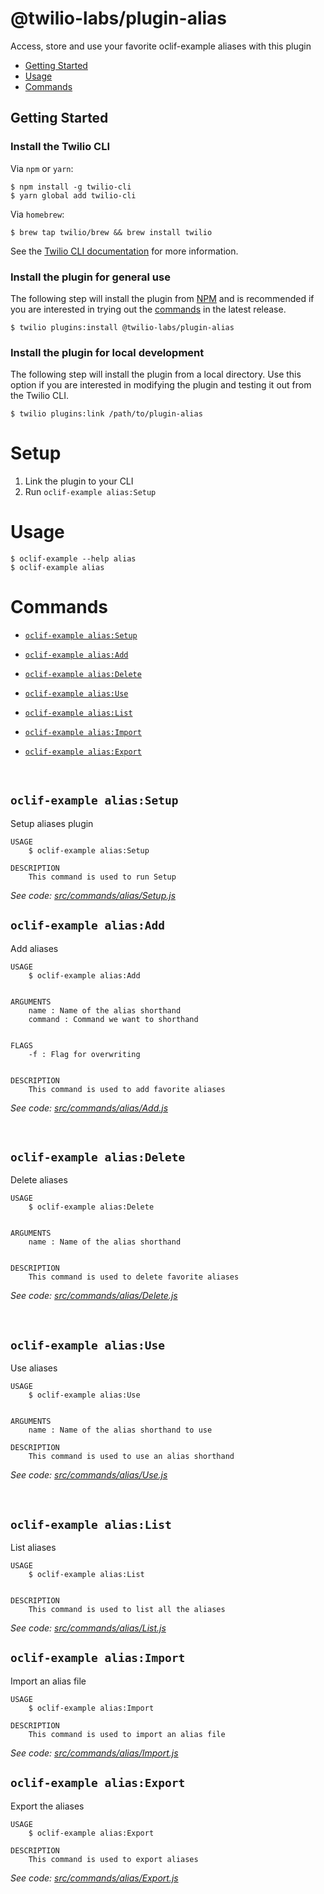 # @twilio-labs/plugin-alias

Access, store and use your favorite oclif-example aliases with this plugin

<!-- toc -->

- [Getting Started](#getting-started)
- [Usage](#usage)
- [Commands](#commands)

<!-- tocstop -->

## Getting Started

### Install the Twilio CLI

Via `npm` or `yarn`:

```sh-session
$ npm install -g twilio-cli
$ yarn global add twilio-cli
```

Via `homebrew`:

```sh-session
$ brew tap twilio/brew && brew install twilio
```

See the [Twilio CLI documentation](https://www.twilio.com/docs/twilio-cli/quickstart) for more information.

### Install the plugin for general use

The following step will install the plugin from [NPM](https://www.npmjs.com/package/@twilio-labs/plugin-alias) and is recommended if you are interested in trying out the [commands](#commands) in the latest release.

```sh-session
$ twilio plugins:install @twilio-labs/plugin-alias
```

### Install the plugin for local development

The following step will install the plugin from a local directory. Use this option if you are interested in modifying the plugin and testing it out from the Twilio CLI.

```sh-session
$ twilio plugins:link /path/to/plugin-alias
```

# Setup

1. Link the plugin to your CLI 
2. Run `oclif-example alias:Setup`

# Usage

```sh-session
$ oclif-example --help alias
$ oclif-example alias
```

# Commands

<!-- commands -->

- [`oclif-example alias:Setup`](#oclif-example-aliasSetup)

- [`oclif-example alias:Add`](#oclif-example-aliasAdd)

- [`oclif-example alias:Delete`](#oclif-example-aliasDelete)

- [`oclif-example alias:Use`](#oclif-example-aliasUse)

- [`oclif-example alias:List`](#oclif-example-aliasList)

- [`oclif-example alias:Import`](#oclif-example-aliasImport)

- [`oclif-example alias:Export`](#oclif-example-aliasExport)

  <br>
<!-- Setup Command -->

## `oclif-example alias:Setup`

Setup aliases plugin

```
USAGE
	$ oclif-example alias:Setup

DESCRIPTION
	This command is used to run Setup
```

_See code: [src/commands/alias/Setup.js](https://github.com/Kavya-24/plugin-alias/tree/main/src/commands/alias/Setup.js)_
<br>

<!-- Add Command -->

## `oclif-example alias:Add`

Add aliases

```
USAGE
	$ oclif-example alias:Add


ARGUMENTS
	name : Name of the alias shorthand
	command : Command we want to shorthand


FLAGS
	-f : Flag for overwriting


DESCRIPTION
	This command is used to add favorite aliases
```

_See code: [src/commands/alias/Add.js](https://github.com/Kavya-24/plugin-alias/tree/main/src/commands/alias/Add.js)_

  <br>

<!-- Delete Command -->

## `oclif-example alias:Delete`

Delete aliases

```
USAGE
	$ oclif-example alias:Delete


ARGUMENTS
	name : Name of the alias shorthand


DESCRIPTION
	This command is used to delete favorite aliases
```

_See code: [src/commands/alias/Delete.js](https://gitshub.com/Kavya-24/plugin-alias/tree/main/src/commands/alias/Delete.js)_

  <br>
  
<!-- Use Command -->
## `oclif-example alias:Use`
Use aliases

```
USAGE
	$ oclif-example alias:Use


ARGUMENTS
	name : Name of the alias shorthand to use

DESCRIPTION
	This command is used to use an alias shorthand
```

_See code: [src/commands/alias/Use.js](https://github.com/Kavya-24/plugin-alias/tree/main/src/commands/alias/Use.js)_

<br>

<!-- List Command -->

## `oclif-example alias:List`

List aliases

```
USAGE
	$ oclif-example alias:List


DESCRIPTION
	This command is used to list all the aliases
```

_See code: [src/commands/alias/List.js](https://github.com/Kavya-24/plugin-alias/tree/main/src/commands/alias/List.js)_

<!-- Import Command -->

## `oclif-example alias:Import`

Import an alias file

```
USAGE
	$ oclif-example alias:Import

DESCRIPTION
	This command is used to import an alias file
```

_See code: [src/commands/alias/Import.js](https://github.com/Kavya-24/plugin-alias/tree/main/src/commands/alias/Import.js)_
<br>

<!-- Export Command -->

## `oclif-example alias:Export`

Export the aliases

```
USAGE
	$ oclif-example alias:Export

DESCRIPTION
	This command is used to export aliases
```

_See code: [src/commands/alias/Export.js](https://github.com/Kavya-24/plugin-alias/tree/main/src/commands/alias/Export.js)_
<br>

<!-- commandsstop -->
